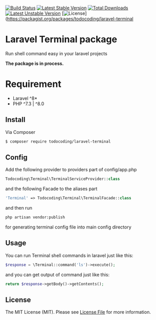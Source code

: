 [![Build Status](https://travis-ci.org/MrJoshLab/laravel-terminal.svg)](https://packagist.org/packages/todocoding/laravel-terminal)
[![Latest Stable Version](https://poser.pugx.org/todocoding/laravel-terminal/v/stable)](https://packagist.org/packages/todocoding/laravel-terminal)
[![Total Downloads](https://poser.pugx.org/todocoding/laravel-terminal/downloads)](https://packagist.org/packages/todocoding/laravel-terminal)
[![Latest Unstable Version](https://poser.pugx.org/todocoding/laravel-terminal/v/unstable)](https://packagist.org/packages/todocoding/laravel-terminal)
[![License](https://packagist.org/packages/todocoding/laravel-terminal)](https://packagist.org/packages/todocoding/laravel-terminal

# Laravel Terminal package
Run shell command easy in your laravel projects

**The package is in process.**

# Requirement
* Laravel ^8*
* PHP ^7.3 | ^8.0

## Install

Via Composer

``` bash
$ composer require todocoding/laravel-terminal
```

## Config

Add the following provider to providers part of config/app.php
``` php
Todocoding\Terminal\TerminalServiceProvider::class
```

and the following Facade to the aliases part
``` php
'Terminal' => Todocoding\Terminal\TerminalFacade::class
```

and then run
``` bash
php artisan vendor:publish
```
for generating terminal config file into main config directory

## Usage
You can run Terminal shell commands in laravel just like this:

```php
$response = \Terminal::command('ls')->execute();
```

and you can get output of command just like this:
```php
return $response->getBody()->getContents();
```

## License

The MIT License (MIT). Please see [License File](LICENSE.md) for more information.
